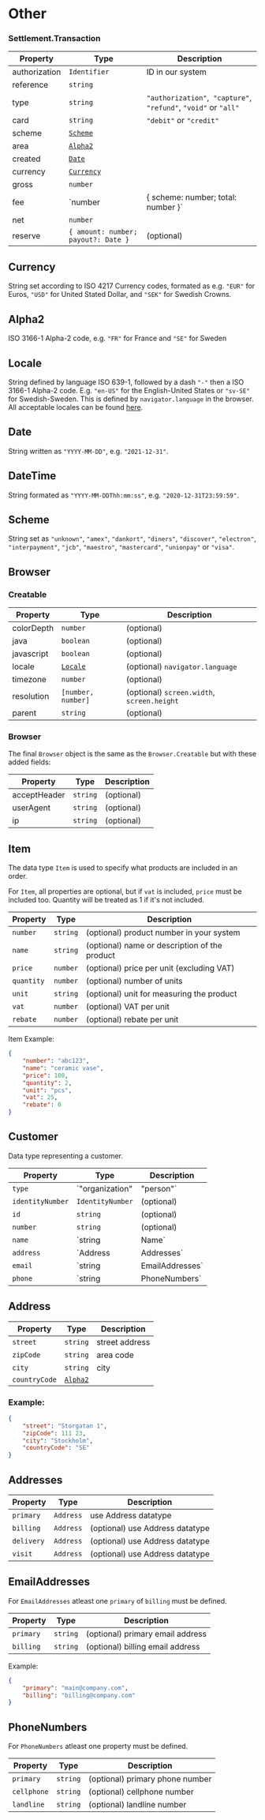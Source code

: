 # Other

### Settlement.Transaction

| Property      | Type                                         | Description                                                     |
|---------------|----------------------------------------------|-----------------------------------------------------------------|
| authorization | `Identifier`                                 | ID in our system                                                |
| reference     | `string`                                     |                                                                 |
| type          | `string`                                     | `"authorization"`,` "capture"`, `"refund"`, `"void"` or `"all"` |
| card          | `string`                                     | `"debit"` or `"credit"`                                         |
| scheme        | [`Scheme`](./other#scheme)                   |                                                                 |
| area          | [`Alpha2`](./other#alpha2)                   |                                                                 |
| created       | [`Date`](./other.html#datetime)              |                                                                 |
| currency      | [`Currency`](./other.html#currency)          |                                                                 |
| gross         | `number`                                     |                                                                 |
| fee           | `number | { scheme: number; total: number }` |                                                                 |
| net           | `number`                                     |                                                                 |
| reserve       | `{ amount: number; payout?: Date }`          | (optional)                                                      |
## Currency

String set according to ISO 4217 Currency codes, formated as e.g. `"EUR"` for Euros, `"USD"` for United Stated Dollar, and `"SEK"` for Swedish Crowns.

## Alpha2

ISO 3166-1 Alpha-2 code, e.g. `"FR"` for France and `"SE"` for Sweden

## Locale
String defined by language ISO 639-1, followed by a dash `"-"` then a ISO 3166-1 Alpha-2 code. E.g. `"en-US"` for the English-United States or `"sv-SE"` for Swedish-Sweden. This is defined by `navigator.language` in the browser. All acceptable locales can be found [here](https://github.com/payfunc/isoly/blob/master/Locale.ts).

## Date

String written as `"YYYY-MM-DD"`, e.g. `"2021-12-31"`.

## DateTime 

String formated as `"YYYY-MM-DDThh:mm:ss"`, e.g. `"2020-12-31T23:59:59"`.

## Scheme

String set as `"unknown"`, `"amex"`, `"dankort"`, `"diners"`, `"discover"`, `"electron"`, `"interpayment"`, `"jcb"`, `"maestro"`, `"mastercard"`, `"unionpay"` or `"visa"`.

## Browser
### Creatable
| Property   | Type                            | Description                                |
|------------|---------------------------------|--------------------------------------------|
| colorDepth | `number`                        | (optional)                                 |
| java       | `boolean`                       | (optional)                                 |
| javascript | `boolean`                       | (optional)                                 |
| locale     | [`Locale`](./other.html#locale) | (optional) `navigator.language`            |
| timezone   | `number`                        | (optional)                                 |
| resolution | `[number, number]`              | (optional) `screen.width`, `screen.height` |
| parent     | `string`                        | (optional)                                 |
### Browser
The final `Browser` object is the same as the `Browser.Creatable` but with these added fields:

| Property     | Type     | Description |
|--------------|----------|-------------|
| acceptHeader | `string` | (optional)  |
| userAgent    | `string` | (optional)  |
| ip           | `string` | (optional)  |


## Item 
The data type `Item` is used to specify what products are included in an order.

For `Item`, all properties are optional, but if `vat` is included, `price` must be included too. Quantity will be treated as 1 if it's not included.

| Property   | Type     | Description                                   |
|------------|----------|-----------------------------------------------|
| `number`   | `string` | (optional) product number in your system      |
| `name`     | `string` | (optional) name or description of the product |
| `price`    | `number` | (optional) price per unit (excluding VAT)     |
| `quantity` | `number` | (optional) number of units                    |
| `unit`     | `string` | (optional) unit for measuring the product     |
| `vat`      | `number` | (optional) VAT per unit                       |
| `rebate`   | `number` | (optional) rebate per unit                    |

Item Example:
```json
{
	"number": "abc123",
	"name": "ceramic vase",
	"price": 100,
	"quantity": 2,
	"unit": "pcs",
	"vat": 25,
	"rebate": 0
}
```

## Customer
Data type representing a customer.


| Property         | Type                        | Description                                                                      |
|------------------|-----------------------------|----------------------------------------------------------------------------------|
| `type`           | `"organization" | "person"` | (optional)                                                                       |
| `identityNumber` | `IdentityNumber`            | (optional)                                                                       |
| `id`             | `string`                    | (optional)                                                                       |
| `number`         | `string`                    | (optional)                                                                       |
| `name`           | `string | Name`             | (optional)                                                                       |
| `address`        | `Address | Addresses`       | (optional)                                                                       |
| `email`          | `string | EmailAddresses`   | (optional) one email address as a string or two as [`EmailAddresses`](../other)  |
| `phone`          | `string | PhoneNumbers`     | (optional) one phone number as a string or several as [`PhoneNumbers`](../other) |


## Address

| Property      | Type                       | Description    |
|---------------|----------------------------|----------------|
| `street`      | `string`                   | street address |
| `zipCode`     | `string`                   | area code      |
| `city`        | `string`                   | city           |
| `countryCode` | [`Alpha2`](./other#alpha2) |                |

### Example:
```json
{
    "street": "Storgatan 1",
    "zipCode": 111 23,
    "city": "Stockholm",
    "countryCode": "SE"
}
```

## Addresses

| Property   | Type      | Description                     |
|------------|-----------|---------------------------------|
| `primary`  | `Address` | use Address datatype            |
| `billing`  | `Address` | (optional) use Address datatype |
| `delivery` | `Address` | (optional) use Address datatype |
| `visit`    | `Address` | (optional) use Address datatype |

## EmailAddresses

For `EmailAddresses` atleast one `primary` of `billing` must be defined.

| Property  | Type     | Description                      |
|-----------|----------|----------------------------------|
| `primary` | `string` | (optional) primary email address |
| `billing` | `string` | (optional) billing email address |

Example:
```json
{
    "primary": "main@company.com",
    "billing": "billing@company.com"
}
```

## PhoneNumbers

For `PhoneNumbers` atleast one property must be defined.

| Property    | Type     | Description                     |
|-------------|----------|---------------------------------|
| `primary`   | `string` | (optional) primary phone number |
| `cellphone` | `string` | (optional) cellphone number     |
| `landline`  | `string` | (optional) landline number      |
